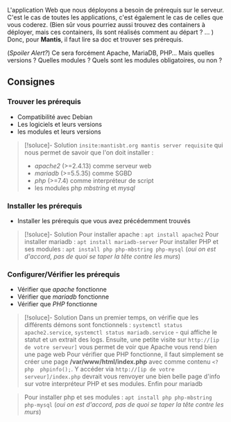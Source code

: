 L'application Web que nous déployons a besoin de prérequis sur le serveur. C'est le cas de toutes les applications, c'est également le cas de celles que vous coderez.  (Bien sûr vous pourriez aussi trouvez des containers à déployer, mais ces containers, ils sont réalisés comment au départ ? … )  Donc, pour **Mantis**, il faut lire sa doc et trouver ses prérequis.  

(_Spoiler Alert?_) Ce sera forcément Apache, MariaDB, PHP…  Mais quelles versions ? Quelles modules ? Quels sont les modules obligatoires, ou non ?
## Consignes
### Trouver les prérequis
 - Compatibilité avec Debian
 - Les logiciels et leurs versions
 - les modules et leurs versions

> [!soluce]- Solution
> `insite:mantisbt.org mantis server requisite` qui nous permet de savoir que l'on doit installer :
> +  _apache2_ (>=2.4.13) comme serveur web
> + _mariadb_ (>=5.5.35) comme SGBD
> + _php_ (>=7.4) comme interpréteur de script
> + les modules php _mbstring_ et _mysql_ 

### Installer les prérequis
 - Installer les prérequis que vous avez précédemment trouvés

> [!soluce]- Solution
> Pour installer apache : `apt install apache2`
> Pour installer mariadb : `apt install mariadb-server`
> Pour installer PHP et ses modules : `apt install php php-mbstring php-mysql`
> (_oui on est d'accord, pas de quoi se taper la tête contre les murs_)

### Configurer/Vérifier les prérequis
 - Vérifier que _apache_ fonctionne
 - Vérifier que _mariadb_ fonctionne
 - Vérifier que _PHP_ fonctionne

> [!soluce]- Solution
> Dans un premier temps, on vérifie que les différents démons sont fonctionnels : `systemctl status apache2.service`, `systemctl status mariadb.service` - qui affiche le statut et un extrait des logs.
> Ensuite, une petite visite sur `http://[ip de votre serveur]` vous permet de voir que Apache vous rend bien une page web
> Pour vérifier que PHP fonctionne, il faut simplement se créer une page **/var/www/html/index.php** avec comme contenu `<?php  phpinfo();`. Y accéder via `http://[ip de votre serveur]/index.php` devrait vous renvoyer une bien belle page d'info sur votre interpréteur PHP et ses modules.
> Enfin pour mariadb


> Pour installer php et ses modules : `apt install php php-mbstring php-mysql`
> (_oui on est d'accord, pas de quoi se taper la tête contre les murs_)
